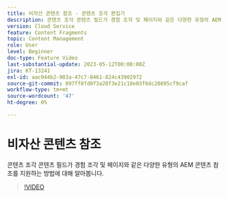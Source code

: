 ```yaml
---
title: 비자산 콘텐츠 참조 - 콘텐츠 조각 편집기
description: 콘텐츠 조각 콘텐츠 필드가 경험 조각 및 페이지와 같은 다양한 유형의 AEM 콘텐츠 참조를 지원하는 방법에 대해 알아봅니다.
version: Cloud Service
feature: Content Fragments
topic: Content Management
role: User
level: Beginner
doc-type: Feature Video
last-substantial-update: 2023-05-12T00:00:00Z
jira: KT-13241
exl-id: aac044b2-903a-47c7-8461-824c43902972
source-git-commit: 097ff8fd0f3a28f3e21c10e03f6dc28695cf9caf
workflow-type: tm+mt
source-wordcount: '47'
ht-degree: 0%

---
```


# 비자산 콘텐츠 참조

콘텐츠 조각 콘텐츠 필드가 경험 조각 및 페이지와 같은 다양한 유형의 AEM 콘텐츠 참조를 지원하는 방법에 대해 알아봅니다.

>[!VIDEO](https://video.tv.adobe.com/v/3419313/?learn=on)
